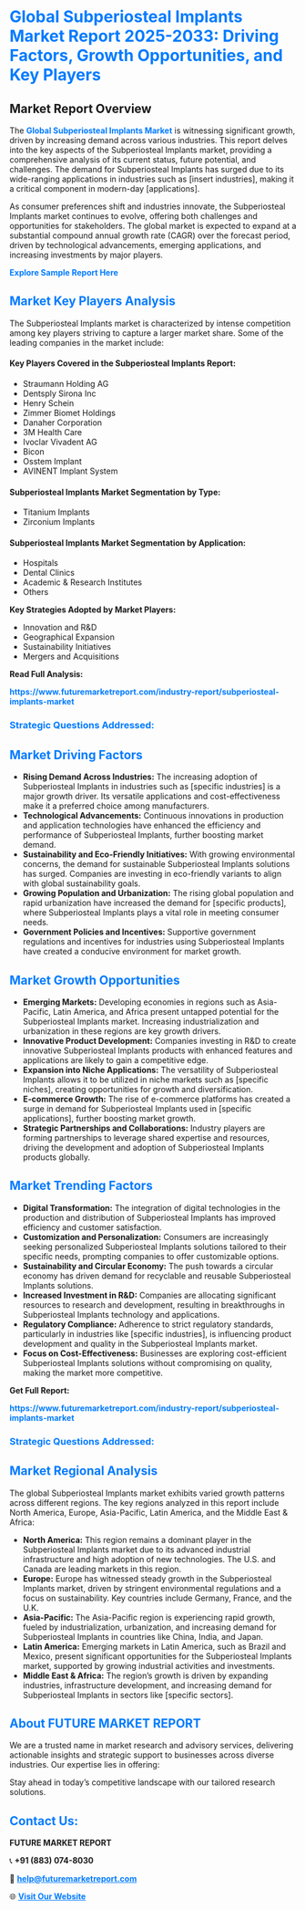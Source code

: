 <h1 style="color: #007BFF;">Global Subperiosteal Implants Market Report 2025-2033: Driving Factors, Growth Opportunities, and Key Players</h1>

<section id="overview">
<h2>Market Report Overview</h2>
<p>The <a href="https://www.futuremarketreport.com/industry-report/subperiosteal-implants-market" style="color: #007BFF; text-decoration: none;"><strong>Global Subperiosteal Implants Market</strong></a> is witnessing significant growth, driven by increasing demand across various industries. This report delves into the key aspects of the Subperiosteal Implants market, providing a comprehensive analysis of its current status, future potential, and challenges. The demand for Subperiosteal Implants has surged due to its wide-ranging applications in industries such as [insert industries], making it a critical component in modern-day [applications].</p>
<p>As consumer preferences shift and industries innovate, the Subperiosteal Implants market continues to evolve, offering both challenges and opportunities for stakeholders. The global market is expected to expand at a substantial compound annual growth rate (CAGR) over the forecast period, driven by technological advancements, emerging applications, and increasing investments by major players.</p>
</section>

<section id="overview">
<p><a href="https://www.futuremarketreport.com/request-sample/reportId=97430" style="color: #007BFF; text-decoration: none;"><strong>Explore Sample Report Here</strong></a></p>
</section>

<section id="key-players">
<h2 style="color: #007BFF;">Market Key Players Analysis</h2>
<p>The Subperiosteal Implants market is characterized by intense competition among key players striving to capture a larger market share. Some of the leading companies in the market include:</p>
<h4>Key Players Covered in the Subperiosteal Implants Report:</h4>
<ul><li>Straumann Holding AG</li><li>Dentsply Sirona Inc</li><li>Henry Schein</li><li>Zimmer Biomet Holdings</li><li>Danaher Corporation</li><li>3M Health Care</li><li>Ivoclar Vivadent AG</li><li>Bicon</li><li>Osstem Implant</li><li>AVINENT Implant System</li></ul>
<h4>Subperiosteal Implants Market Segmentation by Type:</h4>
<ul><li>Titanium Implants</li><li>Zirconium Implants</li></ul>

<h4>Subperiosteal Implants Market Segmentation by Application:</h4>
<ul><li>Hospitals</li><li>Dental Clinics</li><li>Academic &amp; Research Institutes</li><li>Others</li></ul>
<p><strong>Key Strategies Adopted by Market Players:</strong></p>
<ul>
<li>Innovation and R&D</li>
<li>Geographical Expansion</li>
<li>Sustainability Initiatives</li>
<li>Mergers and Acquisitions</li>
</ul>
</section>

<section>
<p><strong>Read Full Analysis: </strong></p><a href="https://www.futuremarketreport.com/industry-report/subperiosteal-implants-market" style="color: #007BFF; text-decoration: none;"><strong>https://www.futuremarketreport.com/industry-report/subperiosteal-implants-market</strong></a>
<h3 style="color: #007BFF;">Strategic Questions Addressed:</h3>
</section>

<section id="driving-factors">
<h2 style="color: #007BFF;">Market Driving Factors</h2>
<ul>
<li><strong>Rising Demand Across Industries:</strong> The increasing adoption of Subperiosteal Implants in industries such as [specific industries] is a major growth driver. Its versatile applications and cost-effectiveness make it a preferred choice among manufacturers.</li>
<li><strong>Technological Advancements:</strong> Continuous innovations in production and application technologies have enhanced the efficiency and performance of Subperiosteal Implants, further boosting market demand.</li>
<li><strong>Sustainability and Eco-Friendly Initiatives:</strong> With growing environmental concerns, the demand for sustainable Subperiosteal Implants solutions has surged. Companies are investing in eco-friendly variants to align with global sustainability goals.</li>
<li><strong>Growing Population and Urbanization:</strong> The rising global population and rapid urbanization have increased the demand for [specific products], where Subperiosteal Implants plays a vital role in meeting consumer needs.</li>
<li><strong>Government Policies and Incentives:</strong> Supportive government regulations and incentives for industries using Subperiosteal Implants have created a conducive environment for market growth.</li>
</ul>
</section>

<section id="growth-opportunities">
<h2 style="color: #007BFF;">Market Growth Opportunities</h2>
<ul>
<li><strong>Emerging Markets:</strong> Developing economies in regions such as Asia-Pacific, Latin America, and Africa present untapped potential for the Subperiosteal Implants market. Increasing industrialization and urbanization in these regions are key growth drivers.</li>
<li><strong>Innovative Product Development:</strong> Companies investing in R&D to create innovative Subperiosteal Implants products with enhanced features and applications are likely to gain a competitive edge.</li>
<li><strong>Expansion into Niche Applications:</strong> The versatility of Subperiosteal Implants allows it to be utilized in niche markets such as [specific niches], creating opportunities for growth and diversification.</li>
<li><strong>E-commerce Growth:</strong> The rise of e-commerce platforms has created a surge in demand for Subperiosteal Implants used in [specific applications], further boosting market growth.</li>
<li><strong>Strategic Partnerships and Collaborations:</strong> Industry players are forming partnerships to leverage shared expertise and resources, driving the development and adoption of Subperiosteal Implants products globally.</li>
</ul>
</section>

<section id="trending-factors">
<h2 style="color: #007BFF;">Market Trending Factors</h2>
<ul>
<li><strong>Digital Transformation:</strong> The integration of digital technologies in the production and distribution of Subperiosteal Implants has improved efficiency and customer satisfaction.</li>
<li><strong>Customization and Personalization:</strong> Consumers are increasingly seeking personalized Subperiosteal Implants solutions tailored to their specific needs, prompting companies to offer customizable options.</li>
<li><strong>Sustainability and Circular Economy:</strong> The push towards a circular economy has driven demand for recyclable and reusable Subperiosteal Implants solutions.</li>
<li><strong>Increased Investment in R&D:</strong> Companies are allocating significant resources to research and development, resulting in breakthroughs in Subperiosteal Implants technology and applications.</li>
<li><strong>Regulatory Compliance:</strong> Adherence to strict regulatory standards, particularly in industries like [specific industries], is influencing product development and quality in the Subperiosteal Implants market.</li>
<li><strong>Focus on Cost-Effectiveness:</strong> Businesses are exploring cost-efficient Subperiosteal Implants solutions without compromising on quality, making the market more competitive.</li>
</ul>
</section>

<section>
<p><strong>Get Full Report: </strong></p><a href="https://www.futuremarketreport.com/industry-report/subperiosteal-implants-market" style="color: #007BFF; text-decoration: none;"><strong>https://www.futuremarketreport.com/industry-report/subperiosteal-implants-market</strong></a>
<h3 style="color: #007BFF;">Strategic Questions Addressed:</h3>
</section>


<section id="regional-analysis">
<h2 style="color: #007BFF;">Market Regional Analysis</h2>
<p>The global Subperiosteal Implants market exhibits varied growth patterns across different regions. The key regions analyzed in this report include North America, Europe, Asia-Pacific, Latin America, and the Middle East & Africa:</p>
<ul>
<li><strong>North America:</strong> This region remains a dominant player in the Subperiosteal Implants market due to its advanced industrial infrastructure and high adoption of new technologies. The U.S. and Canada are leading markets in this region.</li>
<li><strong>Europe:</strong> Europe has witnessed steady growth in the Subperiosteal Implants market, driven by stringent environmental regulations and a focus on sustainability. Key countries include Germany, France, and the U.K.</li>
<li><strong>Asia-Pacific:</strong> The Asia-Pacific region is experiencing rapid growth, fueled by industrialization, urbanization, and increasing demand for Subperiosteal Implants in countries like China, India, and Japan.</li>
<li><strong>Latin America:</strong> Emerging markets in Latin America, such as Brazil and Mexico, present significant opportunities for the Subperiosteal Implants market, supported by growing industrial activities and investments.</li>
<li><strong>Middle East & Africa:</strong> The region’s growth is driven by expanding industries, infrastructure development, and increasing demand for Subperiosteal Implants in sectors like [specific sectors].</li>
</ul>
</section>

<footer>
<h2 style="color: #007BFF;">About FUTURE MARKET REPORT</h2>
<p>We are a trusted name in market research and advisory services, delivering actionable insights and strategic support to businesses across diverse industries. Our expertise lies in offering:</p>

<p>Stay ahead in today’s competitive landscape with our tailored research solutions.</p>

<h2 style="color: #007BFF;">Contact Us:</h2>
<p><strong>FUTURE MARKET REPORT</strong></p>
<p>📞 <strong>+91 (883) 074-8030</strong></p>
<p>📧 <strong><a href="mailto:help@futuremarketreport.com" style="color: #007BFF;">help@futuremarketreport.com</a></strong></p>
<p>🌐 <strong><a href="https://www.futuremarketreport.com/" style="color: #007BFF;">Visit Our Website</a></strong></p>
</footer>